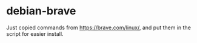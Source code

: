 # debian-brave

Just copied commands from https://brave.com/linux/,
and put them in the script for easier install.
